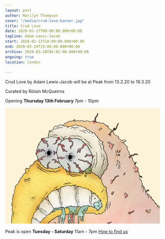```yaml
---
layout: post
author: Marilyn Thompson
cover: "/media/crud-love-banner.jpg"
title: Crud Love
date: 2020-01-17T00:00:00.000+00:00
tagline: Adam Lewis-Jacob
start: 2020-02-13T10:00:00.000+00:00
end: 2020-03-19T19:00:00.000+00:00
archive: 2020-03-20T04:01:00.000+00:00
ongoing: true
location: london

---
```

Crud Love by Adam Lewis-Jacob will be at Peak from 13.2.20 to 19.3.20

Curated by Róisín McQueirns

Opening **Thursday 13th February** 7pm - 10pm

![Still from Crud Love](/media/crud-love-still.jpg)

Peak is open **Tuesday - Saturday** 11am - 7pm
[How to find us](http://www.peak-art.org/contact)